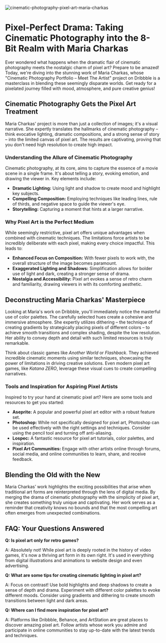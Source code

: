 ![cinematic-photography-pixel-art-maria-charkas](https://images.pexels.com/photos/33515542/pexels-photo-33515542.jpeg?auto=compress&cs=tinysrgb&fit=crop&h=627&w=1200)

# Pixel-Perfect Drama: Taking Cinematic Photography into the 8-Bit Realm with Maria Charkas

Ever wondered what happens when the dramatic flair of cinematic photography meets the nostalgic charm of pixel art? Prepare to be amazed! Today, we're diving into the stunning work of Maria Charkas, whose "Cinematic Photography Portfolio – Meet The Artist" project on Dribbble is a masterclass in blending these seemingly disparate worlds. Get ready for a pixelated journey filled with mood, atmosphere, and pure creative genius!

## Cinematic Photography Gets the Pixel Art Treatment

Maria Charkas' project is more than just a collection of images; it's a visual narrative. She expertly translates the hallmarks of cinematic photography – think evocative lighting, dramatic compositions, and a strong sense of story – into the limited canvas of pixel art. The results are captivating, proving that you don't need high resolution to create high impact.

### Understanding the Allure of Cinematic Photography

Cinematic photography, at its core, aims to capture the essence of a movie scene in a single frame. It's about telling a story, evoking emotion, and drawing the viewer in. Key elements include:

*   **Dramatic Lighting:** Using light and shadow to create mood and highlight key subjects.
*   **Compelling Composition:** Employing techniques like leading lines, rule of thirds, and negative space to guide the viewer's eye.
*   **Storytelling:** Capturing a moment that hints at a larger narrative.

### Why Pixel Art is the Perfect Medium

While seemingly restrictive, pixel art offers unique advantages when combined with cinematic techniques. The limitations force artists to be incredibly deliberate with each pixel, making every choice impactful. This leads to:

*   **Enhanced Focus on Composition:** With fewer pixels to work with, the overall structure of the image becomes paramount.
*   **Exaggerated Lighting and Shadows:** Simplification allows for bolder use of light and dark, creating a stronger sense of drama.
*   **Nostalgia and Accessibility:** Pixel art evokes a sense of retro charm and familiarity, drawing viewers in with its comforting aesthetic.

## Deconstructing Maria Charkas' Masterpiece

Looking at Maria's work on Dribbble, you'll immediately notice the masterful use of color palettes. The carefully selected hues create a cohesive and immersive atmosphere. She expertly utilizes dithering – the technique of creating gradients by strategically placing pixels of different colors – to achieve smooth transitions and complex shading, despite the low resolution. Her ability to convey depth and detail with such limited resources is truly remarkable.

Think about classic games like *Another World* or *Flashback*. They achieved incredible cinematic moments using similar techniques, showcasing the power of limitations in driving creative solutions. Even modern pixel art games, like *Katana ZERO*, leverage these visual cues to create compelling narratives.

### Tools and Inspiration for Aspiring Pixel Artists

Inspired to try your hand at cinematic pixel art? Here are some tools and resources to get you started:

*   **Aseprite:** A popular and powerful pixel art editor with a robust feature set.
*   **Photoshop:** While not specifically designed for pixel art, Photoshop can be used effectively with the right settings and techniques. Consider using the pencil tool and turning off anti-aliasing.
*   **Lospec:** A fantastic resource for pixel art tutorials, color palettes, and inspiration.
*   **Pixel Art Communities:** Engage with other artists online through forums, social media, and online communities to learn, share, and receive feedback.

## Blending the Old with the New

Maria Charkas’ work highlights the exciting possibilities that arise when traditional art forms are reinterpreted through the lens of digital media. By merging the drama of cinematic photography with the simplicity of pixel art, she creates something truly unique and captivating. Her work serves as a reminder that creativity knows no bounds and that the most compelling art often emerges from unexpected combinations.

## FAQ: Your Questions Answered

**Q: Is pixel art only for retro games?**

A: Absolutely not! While pixel art is deeply rooted in the history of video games, it's now a thriving art form in its own right. It's used in everything from digital illustrations and animations to website design and even advertising.

**Q: What are some tips for creating cinematic lighting in pixel art?**

A: Focus on contrast! Use bold highlights and deep shadows to create a sense of depth and drama. Experiment with different color palettes to evoke different moods. Consider using gradients and dithering to create smooth transitions between light and dark areas.

**Q: Where can I find more inspiration for pixel art?**

A: Platforms like Dribbble, Behance, and ArtStation are great places to discover amazing pixel art. Follow artists whose work you admire and participate in online communities to stay up-to-date with the latest trends and techniques.